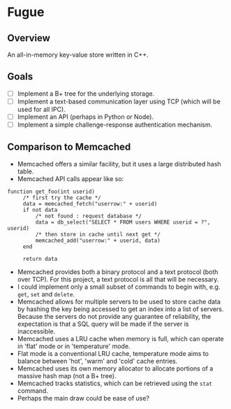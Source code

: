 # Fugue

## Overview
An all-in-memory key-value store written in C++.

## Goals
- [ ] Implement a B+ tree for the underlying storage.
- [ ] Implement a text-based communication layer using TCP (which will be used for all IPC).
- [ ] Implement an API (perhaps in Python or Node).
- [ ] Implement a simple challenge-response authentication mechanism.

## Comparison to Memcached

- Memcached offers a similar facility, but it uses a large distributed hash table.
- Memcached API calls appear like so:

```
function get_foo(int userid)
     /* first try the cache */
     data = memcached_fetch("userrow:" + userid)
     if not data
         /* not found : request database */
         data = db_select("SELECT * FROM users WHERE userid = ?", userid)
         /* then store in cache until next get */
         memcached_add("userrow:" + userid, data)
     end

     return data
```

- Memcached provides both a binary protocol and a text protocol (both over TCP). For this project, a text protocol is
  all that will be necessary.
- I could implement only a small subset of commands to begin with, e.g. `get`, `set` and `delete`.
- Memcached allows for multiple servers to be used to store cache data by hashing the key being accessed to get an index
  into a list of servers. Because the servers do not provide any guarantee of reliability, the expectation is that a SQL
  query will be made if the server is inaccessible.
- Memcached uses a LRU cache when memory is full, which can operate in 'flat' mode or in 'temperature' mode.
- Flat mode is a conventional LRU cache, temperature mode aims to balance between 'hot', 'warm' and 'cold' cache
  entries.
- Memcached uses its own memory allocator to allocate portions of a massive hash map (not a B+ tree).
- Memcached tracks statistics, which can be retrieved using the `stat` command.
- Perhaps the main draw could be ease of use?